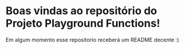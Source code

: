 
# Boas vindas ao repositório do Projeto Playground Functions!

Em algum momento esse repositorio receberá um README decente :)